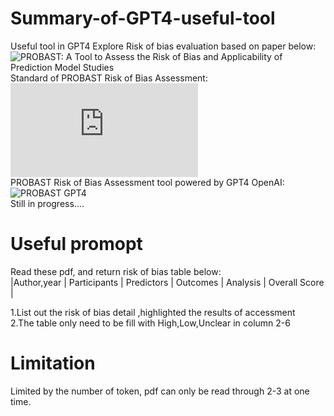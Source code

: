 # Summary-of-GPT4-useful-tool
Useful tool in GPT4 Explore
Risk of bias evaluation based on paper below:  
![PROBAST: A Tool to Assess the Risk of Bias and Applicability of Prediction Model Studies](https://www.acpjournals.org/doi/10.7326/M18-1376)  
Standard of PROBAST Risk of Bias Assessment:  
![PROBAST Risk of Bias Assessment Tool](https://bmjopen.bmj.com/content/bmjopen/9/12/e030482/DC1/embed/inline-supplementary-material-1.pdf)  
PROBAST Risk of Bias Assessment tool powered by GPT4 OpenAI:   
![PROBAST GPT4](https://chat.openai.com/g/g-2ebBPjKR0-probast-balanced-assessor)  
Still in progress....  

# Useful promopt 
Read these pdf, and return risk of bias table below:  
|Author,year | Participants	| Predictors	| Outcomes	| Analysis	| Overall Score | 	  
  
1.List out the risk of bias detail ,highlighted the results of accessment  
2.The  table only need to be fill with High,Low,Unclear in column 2-6    


# Limitation    

Limited by the number of token, pdf can only be read through 2-3 at one time.




